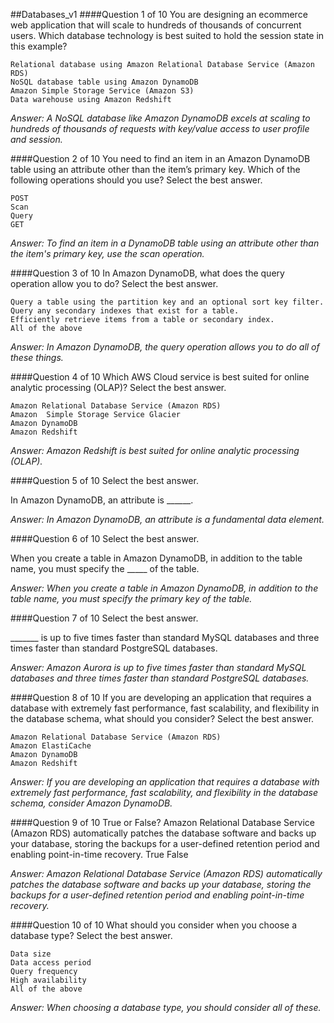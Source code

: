 ##Databases_v1
####Question 1 of 10
You are designing an ecommerce web application that will scale to hundreds of thousands of concurrent users. Which database technology is best suited to hold the session state in this example?

 	Relational database using Amazon Relational Database Service (Amazon RDS)
 	NoSQL database table using Amazon DynamoDB
 	Amazon Simple Storage Service (Amazon S3)
 	Data warehouse using Amazon Redshift

*Answer: A NoSQL database like Amazon DynamoDB excels at scaling to hundreds of thousands of requests with key/value access to user profile and session.*

####Question 2 of 10
You need to find an item in an Amazon DynamoDB table using an attribute other than the item’s primary key. Which of the following operations should you use?
  Select the best answer.

 	POST
 	Scan
 	Query
 	GET

*Answer: To find an item in a DynamoDB table using an attribute other than the item's primary key, use the scan operation.*

####Question 3 of 10
In Amazon DynamoDB, what does the query operation allow you to do?
  Select the best answer.

 	Query a table using the partition key and an optional sort key filter.
 	Query any secondary indexes that exist for a table.
 	Efficiently retrieve items from a table or secondary index.
 	All of the above

*Answer: In Amazon DynamoDB, the query operation allows you to do all of these things.*

####Question 4 of 10
Which AWS Cloud service is best suited for online analytic processing (OLAP)?
  Select the best answer.

 	Amazon Relational Database Service (Amazon RDS)
 	Amazon  Simple Storage Service Glacier
 	Amazon DynamoDB
 	Amazon Redshift

*Answer: Amazon Redshift is best suited for online analytic processing (OLAP).*

####Question 5 of 10
 Select the best answer.

In Amazon DynamoDB, an attribute is ______.	      

*Answer: In Amazon DynamoDB, an attribute is a fundamental data element.*

####Question 6 of 10
 Select the best answer.

When you create a table in Amazon DynamoDB, in addition to the table name, you must specify the _____ of the table.	     

*Answer: When you create a table in Amazon DynamoDB, in addition to the table name, you must specify the primary key of the table.*

####Question 7 of 10
 Select the best answer.

_______ is up to five times faster than standard MySQL databases and three times faster than standard PostgreSQL databases.	      

*Answer: Amazon Aurora is up to five times faster than standard MySQL databases and three times faster than standard PostgreSQL databases.*

####Question 8 of 10
If you are developing an application that requires a database with extremely fast performance, fast scalability, and flexibility in the database schema, what should you consider?
Select the best answer.

 	Amazon Relational Database Service (Amazon RDS)
 	Amazon ElastiCache
 	Amazon DynamoDB
 	Amazon Redshift

*Answer: If you are developing an application that requires a database with extremely fast performance, fast scalability, and flexibility in the database schema, consider Amazon DynamoDB.*

####Question 9 of 10
True or False?
 Amazon Relational Database Service (Amazon RDS) automatically patches the database software and backs up your database, storing the backups for a user-defined retention period and enabling point-in-time recovery.
 	True
 	False

*Answer: Amazon Relational Database Service (Amazon RDS) automatically patches the database software and backs up your database, storing the backups for a user-defined retention period and enabling point-in-time recovery.*

####Question 10 of 10
What should you consider when you choose a database type?
Select the best answer.

 	Data size
 	Data access period
 	Query frequency
 	High availability
 	All of the above

*Answer: When choosing a database type, you should consider all of these.*
